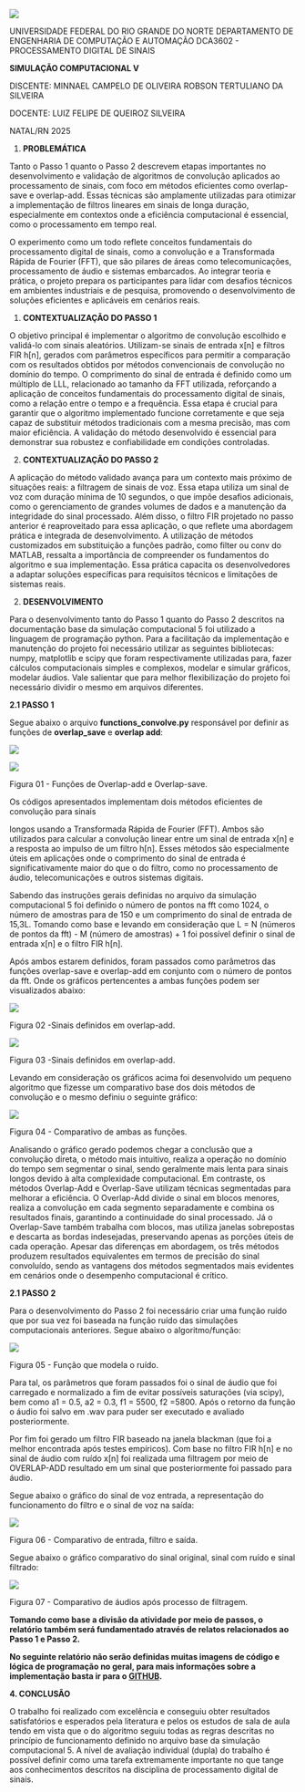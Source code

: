 ﻿![](IMAGENS/Aspose.Words.23edf6d4-5347-4b00-9b03-268268909e72.001.png)

UNIVERSIDADE FEDERAL DO RIO GRANDE DO NORTE
DEPARTAMENTO DE ENGENHARIA DE COMPUTAÇÃO E AUTOMAÇÃO DCA3602 - PROCESSAMENTO DIGITAL DE SINAIS

**SIMULAÇÃO COMPUTACIONAL V**

DISCENTE: MINNAEL CAMPELO DE OLIVEIRA ROBSON TERTULIANO DA SILVEIRA

DOCENTE: LUIZ FELIPE DE QUEIROZ SILVEIRA

NATAL/RN 2025

1. **PROBLEMÁTICA**

Tanto o Passo 1 quanto o Passo 2 descrevem etapas importantes no desenvolvimento e validação de algoritmos de convolução aplicados ao processamento de sinais, com foco em métodos eficientes como overlap-save e overlap-add. Essas técnicas são amplamente utilizadas para otimizar a implementação de filtros lineares em sinais de longa duração, especialmente em contextos onde a eficiência computacional é essencial, como o processamento em tempo real.

O experimento como um todo reflete conceitos fundamentais do processamento digital de sinais, como a convolução e a Transformada Rápida de Fourier (FFT), que são pilares de áreas como telecomunicações, processamento de áudio e sistemas embarcados. Ao integrar teoria e prática, o projeto prepara os participantes para lidar com desafios técnicos em ambientes industriais e de pesquisa, promovendo o desenvolvimento de soluções eficientes e aplicáveis em cenários reais.

1. **CONTEXTUALIZAÇÃO DO PASSO 1**

O objetivo principal é implementar o algoritmo de convolução escolhido e validá-lo com sinais aleatórios. Utilizam-se sinais de entrada x[n] e filtros FIR h[n], gerados com parâmetros específicos para permitir a comparação com os resultados obtidos por métodos convencionais de convolução no domínio do tempo. O comprimento do sinal de entrada é definido como um múltiplo de LLL, relacionado ao tamanho da FFT utilizada, reforçando a aplicação de conceitos fundamentais do processamento digital de sinais, como a relação entre o tempo e a frequência. Essa etapa é crucial para garantir que o algoritmo implementado funcione corretamente e que seja capaz de substituir métodos tradicionais com a mesma precisão, mas com maior eficiência. A validação do método desenvolvido é essencial para demonstrar sua robustez e confiabilidade em condições controladas.

2. **CONTEXTUALIZAÇÃO DO PASSO 2**

A aplicação do método validado avança para um contexto mais próximo de situações reais: a filtragem de sinais de voz. Essa etapa utiliza um sinal de voz com duração mínima de 10 segundos, o que impõe desafios adicionais, como o gerenciamento de grandes volumes de dados e a manutenção da integridade do sinal processado. Além disso, o filtro FIR projetado no passo anterior é reaproveitado para essa aplicação, o que reflete uma abordagem prática e integrada de desenvolvimento. A utilização de métodos customizados em substituição a funções padrão, como filter ou conv do MATLAB, ressalta a importância de compreender os fundamentos do algoritmo e sua implementação. Essa prática capacita os desenvolvedores a adaptar soluções específicas para requisitos técnicos e limitações de sistemas reais.

2. **DESENVOLVIMENTO**

Para o desenvolvimento tanto do Passo 1 quanto do Passo 2 descritos na documentação base da simulação computacional 5 foi utilizado a linguagem de programação python. Para a facilitação da implementação e manutenção do projeto foi necessário utilizar as seguintes bibliotecas: numpy, matplotlib e scipy que foram respectivamente utilizadas para, fazer cálculos computacionais simples e complexos, modelar e simular gráficos, modelar áudios. Vale salientar que para melhor flexibilização do projeto foi necessário dividir o mesmo em arquivos diferentes.

**2.1 PASSO 1**

Segue abaixo o arquivo **functions\_convolve.py** responsável por definir as funções de **overlap\_save** e **overlap add**:

![](IMAGENS/Aspose.Words.23edf6d4-5347-4b00-9b03-268268909e72.002.jpeg)

![](IMAGENS/Aspose.Words.23edf6d4-5347-4b00-9b03-268268909e72.003.jpeg)

Figura 01 - Funções de Overlap-add e Overlap-save.

Os códigos apresentados implementam dois métodos eficientes de convolução para sinais

longos usando a Transformada Rápida de Fourier (FFT). Ambos são utilizados para calcular a convolução linear entre um sinal de entrada x[n] e a resposta ao impulso de um filtro h[n]. Esses métodos são especialmente úteis em aplicações onde o comprimento do sinal de entrada é significativamente maior do que o do filtro, como no processamento de áudio, telecomunicações e outros sistemas digitais.

Sabendo das instruções gerais definidas no arquivo da simulação computacional 5 foi definido o número de pontos na fft como 1024, o número de amostras para de 150 e um comprimento do sinal de entrada de 15,3L. Tomando como base e levando em consideração que L = N (números de pontos da fft) - M (número de amostras) + 1 foi possível definir o sinal de entrada x[n] e o filtro FIR h[n].

Após ambos estarem definidos, foram passados como parâmetros das funções overlap-save e overlap-add em conjunto com o número de pontos da fft. Onde os gráficos pertencentes a ambas funções podem ser visualizados abaixo:

![](IMAGENS/Aspose.Words.23edf6d4-5347-4b00-9b03-268268909e72.004.jpeg)

Figura 02 -Sinais definidos em overlap-add.

![](IMAGENS/Aspose.Words.23edf6d4-5347-4b00-9b03-268268909e72.005.jpeg)

Figura 03 -Sinais definidos em overlap-add.

Levando em consideração os gráficos acima foi desenvolvido um pequeno algoritmo que fizesse um comparativo base dos dois métodos de convolução e o mesmo definiu o seguinte gráfico:

![](IMAGENS/Aspose.Words.23edf6d4-5347-4b00-9b03-268268909e72.006.jpeg)

Figura 04 - Comparativo de ambas as funções.

Analisando o gráfico gerado podemos chegar a conclusão que a convolução direta, o método mais intuitivo, realiza a operação no domínio do tempo sem segmentar o sinal, sendo geralmente mais lenta para sinais longos devido à alta complexidade computacional. Em contraste, os métodos Overlap-Add e Overlap-Save utilizam técnicas segmentadas para melhorar a eficiência. O Overlap-Add divide o sinal em blocos menores, realiza a convolução em cada segmento separadamente e combina os resultados finais, garantindo a continuidade do sinal processado. Já o Overlap-Save também trabalha com blocos, mas utiliza janelas sobrepostas e descarta as bordas indesejadas, preservando apenas as porções úteis de cada operação. Apesar das diferenças em abordagem, os três métodos produzem resultados equivalentes em termos de precisão do sinal convoluído, sendo as vantagens dos métodos segmentados mais evidentes em cenários onde o desempenho computacional é crítico.

**2.1 PASSO 2**

Para o desenvolvimento do Passo 2 foi necessário criar uma função ruído que por sua vez foi baseada na função ruído das simulações computacionais anteriores. Segue abaixo o algoritmo/função:

![](IMAGENS/Aspose.Words.23edf6d4-5347-4b00-9b03-268268909e72.007.jpeg)

Figura 05 - Função que modela o ruído.

Para tal, os parâmetros que foram passados foi o sinal de áudio que foi carregado e normalizado a fim de evitar possíveis saturações (via scipy), bem como a1 = 0.5, a2 = 0.3, f1 = 5500, f2 =5800. Após o retorno da função o áudio foi salvo em .wav para puder ser executado e avaliado posteriormente.

Por fim foi gerado um filtro FIR baseado na janela blackman (que foi a melhor encontrada após testes empíricos). Com base no filtro FIR h[n] e no sinal de áudio com ruído x[n] foi realizada uma filtragem por meio de OVERLAP-ADD resultado em um sinal que posteriormente foi passado para áudio.

Segue abaixo o gráfico do sinal de voz entrada, a representação do funcionamento do filtro e o sinal de voz na saída:

![](IMAGENS/Aspose.Words.23edf6d4-5347-4b00-9b03-268268909e72.008.jpeg)

Figura 06 - Comparativo de entrada, filtro e saída.

Segue abaixo o gráfico comparativo do sinal original, sinal com ruído e sinal filtrado:

![](IMAGENS/Aspose.Words.23edf6d4-5347-4b00-9b03-268268909e72.009.jpeg)

Figura 07 - Comparativo de áudios após processo de filtragem.

**Tomando como base a divisão da atividade por meio de passos, o relatório também será fundamentado através de relatos relacionados ao Passo 1 e Passo 2.**

**No seguinte relatório não serão definidas muitas imagens de código e lógica de programação no geral, para mais informações sobre a implementação basta ir para o [GITHUB](https://github.com/Minnael/SIMULACAO-DFT-PDS).**

**4. CONCLUSÃO**

O trabalho foi realizado com excelência e conseguiu obter resultados satisfatórios e esperados pela literatura e pelos os estudos de sala de aula tendo em vista que o do algoritmo seguiu todas as regras descritas no princípio de funcionamento definido no arquivo base da simulação computacional 5. A nível de avaliação individual (dupla) do trabalho é possível definir como uma tarefa extremamente importante no que tange aos conhecimentos descritos na disciplina de processamento digital de sinais.
